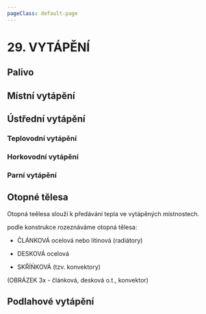 ```yaml
---
pageClass: default-page
---
```

# 29. VYTÁPĚNÍ

<!--
- druhy vytápění (místní, ústřední - teplovodní, horkovodní, parní), topné médium
- druhy a systémy ÚT, schémata řešení (obr.), podstata podlahového vytápění
-->

## Palivo

## Místní vytápění

## Ústřední vytápění

### Teplovodní vytápění

### Horkovodní vytápění

### Parní vytápění

## Otopné tělesa

Otopná teělesa slouží k předávání tepla ve vytápěných místnostech.

podle konstrukce rozeznáváme otopná tělesa:

- ČLÁNKOVÁ ocelová nebo litinová (radiátory)

- DESKOVÁ ocelová

- SKŘÍŃKOVÁ (tzv. konvektory)

(OBRÁZEK 3x - článková, desková o.t., konvektor)

## Podlahové vytápění